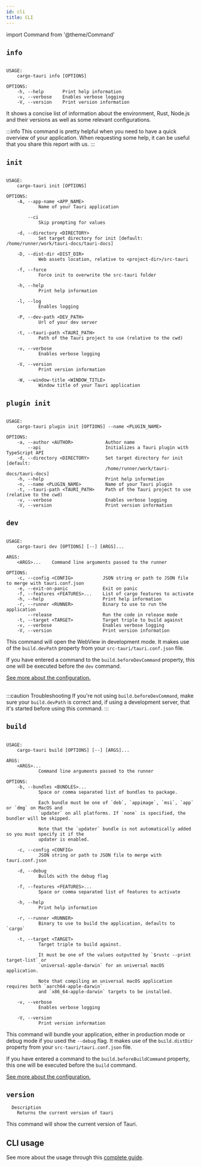 ```yaml
---
id: cli
title: CLI
---
```


import Command from '@theme/Command'

## `info`

<Command name="info" />

```

USAGE:
    cargo-tauri info [OPTIONS]

OPTIONS:
    -h, --help       Print help information
    -v, --verbose    Enables verbose logging
    -V, --version    Print version information
```

It shows a concise list of information about the environment, Rust, Node.js and their versions as well as some relevant configurations.

:::info
This command is pretty helpful when you need to have a quick overview of your application. When requesting some help, it can be useful that you share this report with us.
:::

## `init`

<Command name="init" />

```

USAGE:
    cargo-tauri init [OPTIONS]

OPTIONS:
    -A, --app-name <APP_NAME>
            Name of your Tauri application

        --ci
            Skip prompting for values

    -d, --directory <DIRECTORY>
            Set target directory for init [default: /home/runner/work/tauri-docs/tauri-docs]

    -D, --dist-dir <DIST_DIR>
            Web assets location, relative to <project-dir>/src-tauri

    -f, --force
            Force init to overwrite the src-tauri folder

    -h, --help
            Print help information

    -l, --log
            Enables logging

    -P, --dev-path <DEV_PATH>
            Url of your dev server

    -t, --tauri-path <TAURI_PATH>
            Path of the Tauri project to use (relative to the cwd)

    -v, --verbose
            Enables verbose logging

    -V, --version
            Print version information

    -W, --window-title <WINDOW_TITLE>
            Window title of your Tauri application
```

## `plugin init`

<Command name="plugin init" />

```

USAGE:
    cargo-tauri plugin init [OPTIONS] --name <PLUGIN_NAME>

OPTIONS:
    -a, --author <AUTHOR>            Author name
        --api                        Initializes a Tauri plugin with TypeScript API
    -d, --directory <DIRECTORY>      Set target directory for init [default:
                                     /home/runner/work/tauri-docs/tauri-docs]
    -h, --help                       Print help information
    -n, --name <PLUGIN_NAME>         Name of your Tauri plugin
    -t, --tauri-path <TAURI_PATH>    Path of the Tauri project to use (relative to the cwd)
    -v, --verbose                    Enables verbose logging
    -V, --version                    Print version information
```

## `dev`

<Command name="dev" />

```

USAGE:
    cargo-tauri dev [OPTIONS] [--] [ARGS]...

ARGS:
    <ARGS>...    Command line arguments passed to the runner

OPTIONS:
    -c, --config <CONFIG>           JSON string or path to JSON file to merge with tauri.conf.json
    -e, --exit-on-panic             Exit on panic
    -f, --features <FEATURES>...    List of cargo features to activate
    -h, --help                      Print help information
    -r, --runner <RUNNER>           Binary to use to run the application
        --release                   Run the code in release mode
    -t, --target <TARGET>           Target triple to build against
    -v, --verbose                   Enables verbose logging
    -V, --version                   Print version information
```

This command will open the WebView in development mode. It makes use of the `build.devPath` property from your `src-tauri/tauri.conf.json` file.

If you have entered a command to the `build.beforeDevCommand` property, this one will be executed before the `dev` command.

<a href="../api/config#build">See more about the configuration.</a><br/><br/>

:::caution Troubleshooting
If you're not using `build.beforeDevCommand`, make sure your `build.devPath` is correct and, if using a development server, that it's started before using this command.
:::

## `build`

<Command name="build" />

```

USAGE:
    cargo-tauri build [OPTIONS] [--] [ARGS]...

ARGS:
    <ARGS>...
            Command line arguments passed to the runner

OPTIONS:
    -b, --bundles <BUNDLES>...
            Space or comma separated list of bundles to package.
            
            Each bundle must be one of `deb`, `appimage`, `msi`, `app` or `dmg` on MacOS and
            `updater` on all platforms. If `none` is specified, the bundler will be skipped.
            
            Note that the `updater` bundle is not automatically added so you must specify it if the
            updater is enabled.

    -c, --config <CONFIG>
            JSON string or path to JSON file to merge with tauri.conf.json

    -d, --debug
            Builds with the debug flag

    -f, --features <FEATURES>...
            Space or comma separated list of features to activate

    -h, --help
            Print help information

    -r, --runner <RUNNER>
            Binary to use to build the application, defaults to `cargo`

    -t, --target <TARGET>
            Target triple to build against.
            
            It must be one of the values outputted by `$rustc --print target-list` or
            `universal-apple-darwin` for an universal macOS application.
            
            Note that compiling an universal macOS application requires both `aarch64-apple-darwin`
            and `x86_64-apple-darwin` targets to be installed.

    -v, --verbose
            Enables verbose logging

    -V, --version
            Print version information
```

This command will bundle your application, either in production mode or debug mode if you used the `--debug` flag. It makes use of the `build.distDir` property from your `src-tauri/tauri.conf.json` file.

If you have entered a command to the `build.beforeBuildCommand` property, this one will be executed before the `build` command.

<a href="../api/config#build">See more about the configuration.</a>

## `version`

<Command name="--version" />

```
  Description
    Returns the current version of tauri
```

This command will show the current version of Tauri.

## CLI usage

See more about the usage through this [complete guide](../guides/development/development-cycle).
